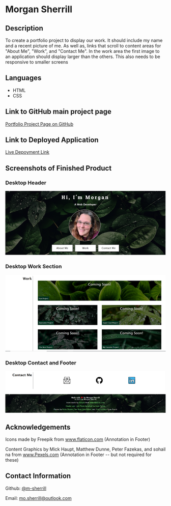 # Morgan Sherrill 

## Description

To create a portfolio project to display our work. It should include my name and a recent picture of me. As well as, links that scroll to content areas for "About Me", "Work", and "Contact Me". In the work area the first image to an application should display larger than the others. This also needs to be responsive to smaller screens

## Languages
- HTML
- CSS

## Link to GitHub main project page

[Portfolio Project Page on GitHub](https://github.com/m-sherrill/MorganSherrillPortfolio)

## Link to Deployed Application

[Live Depoyment Link](https://m-sherrill.github.io/MorganSherrillPortfolio/)

## Screenshots of Finished Product

### Desktop Header

![This is an image](/assets/images/readmescreenshots/header.png)

### Desktop Work Section

![This is an image](/assets/images/readmescreenshots/work.png)

### Desktop Contact and Footer

![This is an image](/assets/images/readmescreenshots/contactandfooter.png)

## Acknowledgements

Icons made by Freepik from www.flaticon.com (Annotation in Footer)

Content Graphics by Mick Haupt, Matthew Dunne, Peter Fazekas, and sohail na from www.Pexels.com (Annotation in Footer -- but not required for these)

## Contact Information

Github: [@m-sherrill](https://github.com/m-sherrill)

Email: mo.sherrill@outlook.com